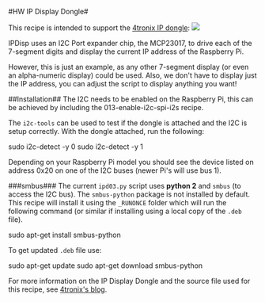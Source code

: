 #HW IP Display Dongle#

This recipe is intended to support the <a href="http://4tronix.co.uk/store/index.php?rt=product/product&keyword=ip&product_id=377">4tronix IP dongle</a>:
<img src="http://4tronix.co.uk/store/resources/image/18/a5/b.jpg"/>

IPDisp uses an I2C Port expander chip, the MCP23017, to drive each of the 7-segment digits and display the current IP address of the Raspberry Pi.

However, this is just an example, as any other 7-segment display (or even an alpha-numeric display) could be used.  Also, we don't have to display just the IP address, you can adjust the script to display anything you want!

##Installation##
The I2C needs to be enabled on the Raspberry Pi, this can be achieved by including the 013-enable-i2c-spi-i2s recipe.

The `i2c-tools` can be used to test if the dongle is attached and the I2C is setup correctly.  With the dongle attached, run the following:

  sudo i2c-detect -y 0
  sudo i2c-detect -y 1

Depending on your Raspberry Pi model you should see the device listed on address 0x20 on one of the I2C buses (newer Pi's will use bus 1).

###smbus###
The current `ipd03.py` script uses **python 2** and `smbus` (to access the I2C bus).  The `smbus-python` package is not installed by default.  This recipe will install it using the `_RUNONCE` folder which will run the following command (or similar if installing using a local copy of the `.deb` file).

  sudo apt-get install smbus-python

To get updated `.deb` file use:

  sudo apt-get update
  sudo apt-get download smbus-python
  
For more information on the IP Display Dongle and the source file used for this recipe, see <a href="http://www.4tronix.co.uk/ipd/"> 4tronix's blog</a>.

